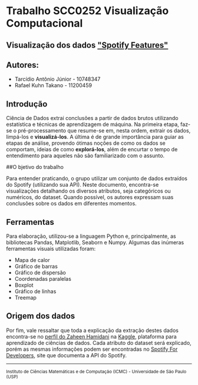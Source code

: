 # Trabalho SCC0252 Visualização Computacional

## Visualização dos dados ["Spotify Features"](https://www.kaggle.com/datasets/zaheenhamidani/ultimate-spotify-tracks-db)

## Autores:

* Tarcídio Antônio Júnior - 10748347
* Rafael Kuhn Takano - 11200459

## Introdução

  Ciência de Dados extrai conclusões a partir de dados brutos utilizando estatística e técnicas de aprendizagem de máquina. Na primeira etapa, faz-se o  pré-processamento que resume-se em, nesta ordem, extrair os dados, limpá-los e **visualizá-los**. A última é de grande importância para guiar as etapas de análise, provendo ótimas noções de como os dados se comportam, ideias de como **explorá-los**, além de encurtar o tempo de entendimento para aqueles não são familiarizado com o assunto.

##O bjetivo do trabalho


  Para entender praticando, o grupo utilizar um conjunto de dados extraídos do Spotify (utilizando sua API). Neste documento, encontra-se visualizações detalhando os diversos atributos, seja categóricos ou numéricos, do dataset. Quando possível, os autores expressam suas conclusões sobre os dados em diferentes momentos. 

## Ferramentas


  Para elaboração, utilizou-se a linguagem Python e, principalmente, as bibliotecas Pandas, Matplotlib, Seaborn e Numpy. Algumas das inúmeras ferramentas visuais utilizadas foram:
* Mapa de calor
* Gráfico de barras
* Gráfico de dispersão
* Coordenadas paralelas
* Boxplot
* Gráfico de linhas
* Treemap

## Origem dos dados

Por fim, vale ressaltar que toda a explicação da extração destes dados encontra-se no [perfil do Zaheen Hamidani](https://www.kaggle.com/datasets/zaheenhamidani/ultimate-spotify-tracks-db) na [Kaggle](https://www.kaggle.com/), plataforma para aprendizado de ciências de dados. Cada atributo do dataset será explicado, porém as mesmas informações podem ser encontradas no [Spotify For Developers](https://developer.spotify.com/documentation/web-api/reference/#/operations/get-audio-features), site que documenta a API do Spotify.

---

<sup>Instituto de Ciências Matemáticas e de Computação (ICMC) - Universidade de São Paulo (USP)</sup>



